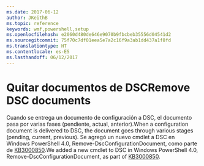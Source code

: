 ```yaml
---
ms.date: 2017-06-12
author: JKeithB
ms.topic: reference
keywords: wmf,powershell,setup
ms.openlocfilehash: e2060d480de646e9070b9fbcbeb35556d04541d2
ms.sourcegitcommit: 75f70c7df01eea5e7a2c16f9a3ab1dd437a1f8fd
ms.translationtype: HT
ms.contentlocale: es-ES
ms.lasthandoff: 06/12/2017
---
```

# <a name="remove-dsc-documents"></a><span data-ttu-id="1d16e-102">Quitar documentos de DSC</span><span class="sxs-lookup"><span data-stu-id="1d16e-102">Remove DSC documents</span></span>

<span data-ttu-id="1d16e-103">Cuando se entrega un documento de configuración a DSC, el documento pasa por varias fases (pendiente, actual, anterior).</span><span class="sxs-lookup"><span data-stu-id="1d16e-103">When a configuration document is delivered to DSC, the document goes through various stages (pending, current, previous).</span></span> <span data-ttu-id="1d16e-104">Se agregó un nuevo cmdlet a DSC en Windows PowerShell 4.0, Remove-DscConfigurationDocument, como parte de [KB3000850](https://support.microsoft.com/en-us/kb/3000850).</span><span class="sxs-lookup"><span data-stu-id="1d16e-104">We added a new cmdlet to DSC in Windows PowerShell 4.0, Remove-DscConfigurationDocument, as part of [KB3000850](https://support.microsoft.com/en-us/kb/3000850).</span></span> 


